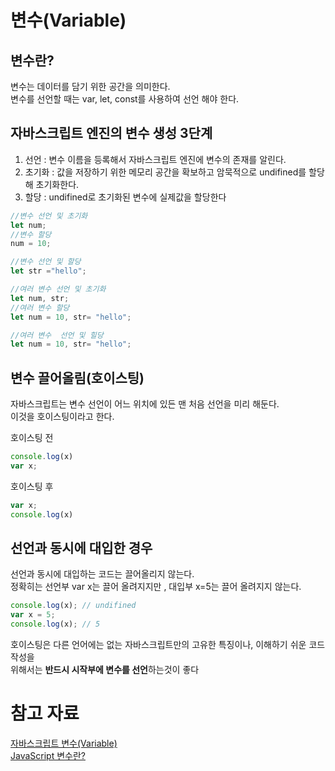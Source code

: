 # 변수(Variable)

## 변수란?
변수는 데이터를 담기 위한 공간을 의미한다.  
변수를 선언할 때는 var, let, const를 사용하여 선언 해야 한다.

## 자바스크립트 엔진의 변수 생성 3단계 
1. 선언 : 변수 이름을 등록해서 자바스크립트 엔진에 변수의 존재를 알린다.  
2. 초기화 : 값을 저장하기 위한 메모리 공간을 확보하고 암묵적으로 undifined를 할당해 초기화한다.  
3. 할당 : undifined로 초기화된 변수에 실제값을 할당한다 

```jsx 
//변수 선언 및 초기화
let num;
//변수 할당
num = 10;

//변수 선언 및 할당 
let str ="hello";

//여러 변수 선언 및 초기화
let num, str;
//여러 변수 할당 
let num = 10, str= "hello";

//여러 변수  선언 및 힐당
let num = 10, str= "hello";
```

## 변수 끌어올림(호이스팅)

자바스크립트는 변수 선언이 어느 위치에 있든 맨 처음 선언을 미리 해둔다.  
이것을 호이스팅이라고 한다.  

호이스팅 전 
```jsx 
console.log(x)
var x;
```

호이스팅 후 
```jsx
var x;
console.log(x)
```


## 선언과 동시에 대입한 경우 
선언과 동시에 대입하는 코드는 끌어올리지 않는다.  
정확히는 선언부 var x는 끌어 올려지지만 , 대입부 x=5는 끌어 올려지지 않는다.  
```jsx 
console.log(x); // undifined
var x = 5;
console.log(x); // 5
```
호이스팅은 다른 언어에는 없는 자바스크립트만의 고유한 특징이나, 이해하기 쉬운 코드 작성을  
위해서는 **반드시 시작부에 변수를 선언**하는것이 좋다 

# 참고 자료 
[자바스크립트 변수(Variable)](https://velog.io/@yuuuye?tag=%EC%9E%90%EB%B0%94%EC%8A%A4%ED%81%AC%EB%A6%BD%ED%8A%B8)  
[JavaScript 변수란?](https://velog.io/@jungks9351/%EB%B3%80%EC%88%98)
